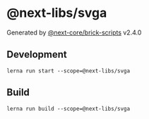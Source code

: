 # @next-libs/svga

Generated by [@next-core/brick-scripts] v2.4.0

## Development

`lerna run start --scope=@next-libs/svga`

## Build

`lerna run build --scope=@next-libs/svga`

[@next-core/brick-scripts]: https://github.com/easyops-cn/next-core/tree/master/packages/brick-scripts
